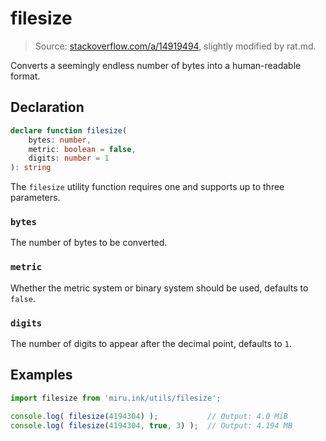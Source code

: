 # filesize <Badge text="v0.1.0" />

> Source: [stackoverflow.com/a/14919494](https://stackoverflow.com/a/14919494), slightly modified by rat.md.

Converts a seemingly endless number of bytes into a human-readable format.

## Declaration

```ts
declare function filesize(
    bytes: number, 
    metric: boolean = false, 
    digits: number = 1
): string 
```

The `filesize` utility function requires one and supports up to three parameters.

### `bytes`

The number of bytes to be converted.

### `metric`

Whether the metric system or binary system should be used, defaults to `false`.

### `digits`

The number of digits to appear after the decimal point, defaults to `1`.

## Examples

```ts
import filesize from 'miru.ink/utils/filesize';

console.log( filesize(4194304) );           // Output: 4.0 MiB
console.log( filesize(4194304, true, 3) );  // Output: 4.194 MB
```
